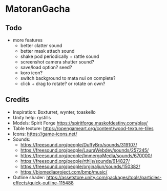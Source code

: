 # MatoranGacha

## Todo
- more features
	- better clatter sound
	- better mask attach sound
	- shake pod periodically + rattle sound
	- screenshot camera shutter sound?
	- save/load option? seed?
	- koro icon?
	- switch background to mata nui on complete?
	- click + drag to rotate? or rotate on own?

## Credits
- Inspiration: Boxturret, wynter, toaskello
- Unity help: rystills
- Models: Spirit Forge https://spiritforge.maskofdestiny.com/play/
- Table texture: https://opengameart.org/content/wood-texture-tiles
- Icons: https://game-icons.net/
- Sounds:
	- https://freesound.org/people/DuffyBro/sounds/319107/
	- https://freesound.org/people/LauraWebdev/sounds/257245/
	- https://freesound.org/people/ImmergoMedia/sounds/670000/
	- https://freesound.org/people/rthijs/sounds/614827/
	- https://freesound.org/people/orginaljun/sounds/150382/
	- https://biomediaproject.com/bmp/music/
- Outline shader: https://assetstore.unity.com/packages/tools/particles-effects/quick-outline-115488
